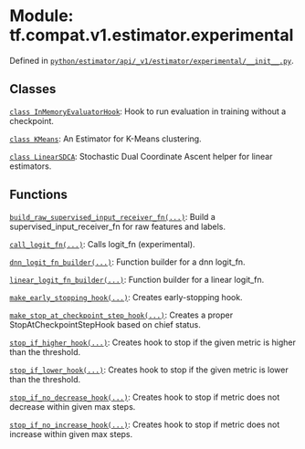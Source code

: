 <div itemscope itemtype="http://developers.google.com/ReferenceObject">
<meta itemprop="name" content="tf.compat.v1.estimator.experimental" />
<meta itemprop="path" content="Stable" />
</div>

# Module: tf.compat.v1.estimator.experimental





Defined in [`python/estimator/api/_v1/estimator/experimental/__init__.py`](https://github.com/tensorflow/estimator/tree/master/tensorflow_estimator/python/estimator/api/_v1/estimator/experimental/__init__.py).

<!-- Placeholder for "Used in" -->


## Classes

[`class InMemoryEvaluatorHook`](../../../../tf/estimator/experimental/InMemoryEvaluatorHook.md): Hook to run evaluation in training without a checkpoint.

[`class KMeans`](../../../../tf/compat/v1/estimator/experimental/KMeans.md): An Estimator for K-Means clustering.

[`class LinearSDCA`](../../../../tf/estimator/experimental/LinearSDCA.md): Stochastic Dual Coordinate Ascent helper for linear estimators.

## Functions

[`build_raw_supervised_input_receiver_fn(...)`](../../../../tf/estimator/experimental/build_raw_supervised_input_receiver_fn.md): Build a supervised_input_receiver_fn for raw features and labels.

[`call_logit_fn(...)`](../../../../tf/estimator/experimental/call_logit_fn.md): Calls logit_fn (experimental).

[`dnn_logit_fn_builder(...)`](../../../../tf/compat/v1/estimator/experimental/dnn_logit_fn_builder.md): Function builder for a dnn logit_fn.

[`linear_logit_fn_builder(...)`](../../../../tf/compat/v1/estimator/experimental/linear_logit_fn_builder.md): Function builder for a linear logit_fn.

[`make_early_stopping_hook(...)`](../../../../tf/estimator/experimental/make_early_stopping_hook.md): Creates early-stopping hook.

[`make_stop_at_checkpoint_step_hook(...)`](../../../../tf/estimator/experimental/make_stop_at_checkpoint_step_hook.md): Creates a proper StopAtCheckpointStepHook based on chief status.

[`stop_if_higher_hook(...)`](../../../../tf/estimator/experimental/stop_if_higher_hook.md): Creates hook to stop if the given metric is higher than the threshold.

[`stop_if_lower_hook(...)`](../../../../tf/estimator/experimental/stop_if_lower_hook.md): Creates hook to stop if the given metric is lower than the threshold.

[`stop_if_no_decrease_hook(...)`](../../../../tf/estimator/experimental/stop_if_no_decrease_hook.md): Creates hook to stop if metric does not decrease within given max steps.

[`stop_if_no_increase_hook(...)`](../../../../tf/estimator/experimental/stop_if_no_increase_hook.md): Creates hook to stop if metric does not increase within given max steps.

